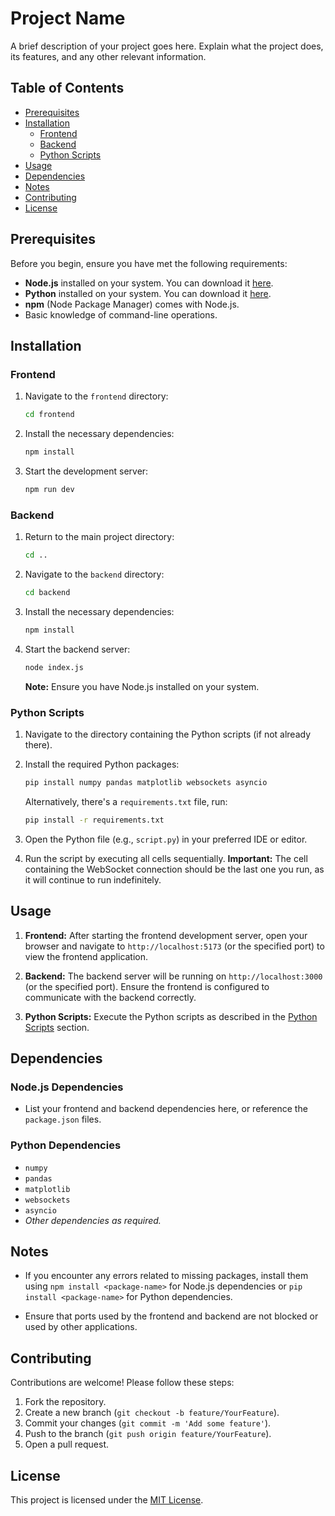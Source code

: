 # Project Name

A brief description of your project goes here. Explain what the project does, its features, and any other relevant information.

## Table of Contents

- [Prerequisites](#prerequisites)
- [Installation](#installation)
  - [Frontend](#frontend)
  - [Backend](#backend)
  - [Python Scripts](#python-scripts)
- [Usage](#usage)
- [Dependencies](#dependencies)
- [Notes](#notes)
- [Contributing](#contributing)
- [License](#license)

## Prerequisites

Before you begin, ensure you have met the following requirements:

- **Node.js** installed on your system. You can download it [here](https://nodejs.org/).
- **Python** installed on your system. You can download it [here](https://www.python.org/).
- **npm** (Node Package Manager) comes with Node.js.
- Basic knowledge of command-line operations.

## Installation

### Frontend

1. Navigate to the `frontend` directory:

    ```bash
    cd frontend
    ```

2. Install the necessary dependencies:

    ```bash
    npm install
    ```

3. Start the development server:

    ```bash
    npm run dev
    ```

### Backend

1. Return to the main project directory:

    ```bash
    cd ..
    ```

2. Navigate to the `backend` directory:

    ```bash
    cd backend
    ```

3. Install the necessary dependencies:

    ```bash
    npm install
    ```

4. Start the backend server:

    ```bash
    node index.js
    ```

    **Note:** Ensure you have Node.js installed on your system.

### Python Scripts

1. Navigate to the directory containing the Python scripts (if not already there).

2. Install the required Python packages:

    ```bash
    pip install numpy pandas matplotlib websockets asyncio
    ```

    Alternatively, there's a `requirements.txt` file, run:

    ```bash
    pip install -r requirements.txt
    ```

3. Open the Python file (e.g., `script.py`) in your preferred IDE or editor.

4. Run the script by executing all cells sequentially. **Important:** The cell containing the WebSocket connection should be the last one you run, as it will continue to run indefinitely.

## Usage

1. **Frontend:** After starting the frontend development server, open your browser and navigate to `http://localhost:5173` (or the specified port) to view the frontend application.

2. **Backend:** The backend server will be running on `http://localhost:3000` (or the specified port). Ensure the frontend is configured to communicate with the backend correctly.

3. **Python Scripts:** Execute the Python scripts as described in the [Python Scripts](#python-scripts) section.

## Dependencies

### Node.js Dependencies

- List your frontend and backend dependencies here, or reference the `package.json` files.

### Python Dependencies

- `numpy`
- `pandas`
- `matplotlib`
- `websockets`
- `asyncio`
- *Other dependencies as required.*

## Notes

- If you encounter any errors related to missing packages, install them using `npm install <package-name>` for Node.js dependencies or `pip install <package-name>` for Python dependencies.

- Ensure that ports used by the frontend and backend are not blocked or used by other applications.

## Contributing

Contributions are welcome! Please follow these steps:

1. Fork the repository.
2. Create a new branch (`git checkout -b feature/YourFeature`).
3. Commit your changes (`git commit -m 'Add some feature'`).
4. Push to the branch (`git push origin feature/YourFeature`).
5. Open a pull request.

## License

This project is licensed under the [MIT License](LICENSE).

